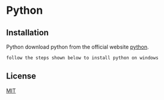 # Python

## Installation
Python 
download python from the official website [python](https://www.python.org/ftp/python/3.9.5/python-3.9.5-amd64.exe).
```
follow the steps shown below to install python on windows
```

## License
[MIT](https://choosealicense.com/licenses/mit/)